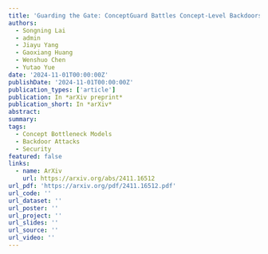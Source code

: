 ```yaml
---
title: 'Guarding the Gate: ConceptGuard Battles Concept-Level Backdoors in Concept Bottleneck Models'
authors:
  - Songning Lai
  - admin
  - Jiayu Yang
  - Gaoxiang Huang
  - Wenshuo Chen
  - Yutao Yue
date: '2024-11-01T00:00:00Z'
publishDate: '2024-11-01T00:00:00Z'
publication_types: ['article']
publication: In *arXiv preprint*
publication_short: In *arXiv*
abstract:
summary:
tags:
  - Concept Bottleneck Models
  - Backdoor Attacks
  - Security
featured: false
links:
  - name: ArXiv
    url: https://arxiv.org/abs/2411.16512
url_pdf: 'https://arxiv.org/pdf/2411.16512.pdf'
url_code: ''
url_dataset: ''
url_poster: ''
url_project: ''
url_slides: ''
url_source: ''
url_video: ''
---
```

